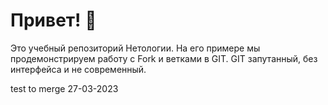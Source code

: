 # Привет! 👋

Это учебный репозиторий Нетологии. На его примере мы продемонстрируем работу с Fork и ветками в GIT. 
GIT запутанный, без интерфейса и не современный.

test to merge 27-03-2023